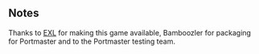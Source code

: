 ## Notes

Thanks to [EXL](https://github.com/EXL/F1-Race) for making this game available, Bamboozler for packaging for Portmaster and to the Portmaster testing team.

